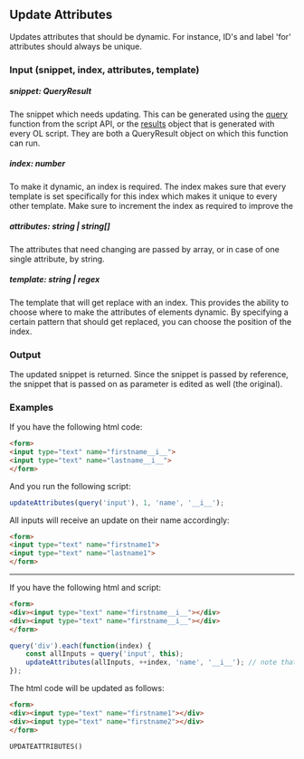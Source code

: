 ## Update Attributes
Updates attributes that should be dynamic. For instance, ID's and label 'for' attributes should always be unique.


### Input (snippet, index, attributes, template)

##### snippet: QueryResult
The snippet which needs updating. This can be generated using the [query](https://help.objectiflune.com/en/planetpress-connect-user-guide/2020.1/#designer/API/query.htm%3FTocPath%3DTemplate%2520Design%7CScript%2520API%7CStandard%2520Script%2520API%7C_____11)
function from the script API, or the [results](https://help.objectiflune.com/en/planetpress-connect-user-guide/2020.1/#designer/API/results_Object.htm%3FTocPath%3DTemplate%2520Design%7CScript%2520API%7CStandard%2520Script%2520API%7Cresults%7C_____0)
object that is generated with every OL script. They are both a QueryResult object on which this function can run.

##### index: number
To make it dynamic, an index is required. The index makes sure that every template is set specifically for this index
which makes it unique to every other template. Make sure to increment the index as required to improve the

##### attributes: string | string[]
The attributes that need changing are passed by array, or in case of one single attribute, by string.

##### template: string | regex
The template that will get replace with an index. This provides the ability to choose where to make the attributes of 
elements dynamic. By specifying a certain pattern that should get replaced, you can choose the position of the index.

### Output
The updated snippet is returned. Since the snippet is passed by reference, the snippet that is passed on as parameter is 
edited as well (the original).


### Examples
If you have the following html code:
```html
<form>
<input type="text" name="firstname__i__">
<input type="text" name="lastname__i__">
</form>
```
And you run the following script:
```typescript
updateAttributes(query('input'), 1, 'name', '__i__'); 
```
All inputs will receive an update on their name accordingly:
```html
<form>
<input type="text" name="firstname1">
<input type="text" name="lastname1">
</form>
```

---

If you have the following html and script:
```html
<form>
<div><input type="text" name="firstname__i__"></div>
<div><input type="text" name="firstname__i__"></div>
</form>
```
```typescript
query('div').each(function(index) {
    const allInputs = query('input', this);
    updateAttributes(allInputs, ++index, 'name', '__i__'); // note that index gets incremented BEFORE passing
});
```
The html code will be updated as follows:
```html
<form>
<div><input type="text" name="firstname1"></div>
<div><input type="text" name="firstname2"></div>
</form>
```
```text
UPDATEATTRIBUTES()


```
